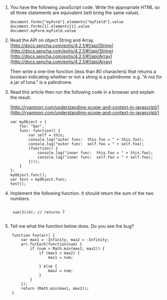 1. You have the following JavaScript code. Write the appropriate HTML so all three statements are equivalent (will bring the same value).

	```
	document.forms["myForm"].elements["myField"].value
	document.forms[1].elements[1].value
	document.myForm.myField.value
	```

1. Read the API on object String and Array.
	[http://docs.sencha.com/extjs/4.2.1/#!/api/String](http://docs.sencha.com/extjs/4.2.1/#!/api/String)
	[http://docs.sencha.com/extjs/4.2.1/#!/api/Array](http://docs.sencha.com/extjs/4.2.1/#!/api/Array)

	Then write a one-line function (less than 80 characters) that returns a boolean indicating whether or not a string is a palindrome. e.g. "A nut for a jar of tuna." is a palindrome.

1. Read this article then run the following code in a browser and explain the result. 

	[http://ryanmorr.com/understanding-scope-and-context-in-javascript/](http://ryanmorr.com/understanding-scope-and-context-in-javascript/)

	```
	var myObject = {		foo: "bar",		func: function() {			var self = this;			console.log("outer func:  this.foo = " + this.foo);			console.log("outer func:  self.foo = " + self.foo);			(function() {				console.log("inner func:  this.foo = " + this.foo);				console.log("inner func:  self.foo = " + self.foo);			})();		}	};
	myObject.func();
	var test = myObject.func;
	test();
	```

1. Implement the following function. It should return the sum of the two numbers.

	<code>
	sum(3)(4); // returns 7
	</code>
	
1. Tell me what the function below does. Do you see the bug?

```js:
	function foo(arr) {		var max1 = -Infinity, max2 = -Infinity;		arr.forEach(function(num) {			if (num > Math.min(max1, max2)) {				if (max1 < max2) {					max1 = num;
									} else {					max2 = num;				}			}		});
		return (Math.min(max1, max2));	}
```